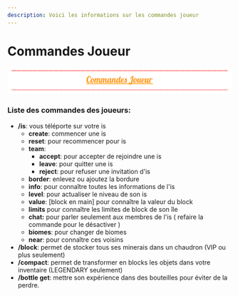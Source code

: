 ```yaml
---
description: Voici les informations sur les commandes joueur
---
```


# Commandes Joueur

![](../../.gitbook/assets/capture-decran-2021-04-15-170309.png)

### Liste des commandes des joueurs:

* **/is**: vous téléporte sur votre is
  * **create**: commencer une is
  * **reset**: pour recommencer pour is
  * **team**:
    * **accept**: pour accepter de rejoindre une is
    * **leave**: pour quitter une is
    * **reject**: pour refuser une invitation d'is
  * **border**: enlevez ou ajoutez la bordure
  * **info**: pour connaître toutes les informations de l'is
  * **level**: pour actualiser le niveau de son is
  * **value**: \[block en main\]  pour connaître la valeur du block
  * **limits**  pour connaître les limites de block de son île
  * **chat:** pour parler seulement aux membres de l'is \( refaire la commande pour le désactiver \)
  * **biomes**:  pour changer de biomes
  * **near**:  pour connaître ces voisins
* **/block**:  permet de stocker tous ses minerais dans un chaudron \(VIP ou plus seulement\) 
* **/compact**: permet de transformer en blocks les objets dans votre inventaire \(LEGENDARY seulement\)
* **/bottle get**: mettre son expérience dans des bouteilles pour éviter de la perdre.





